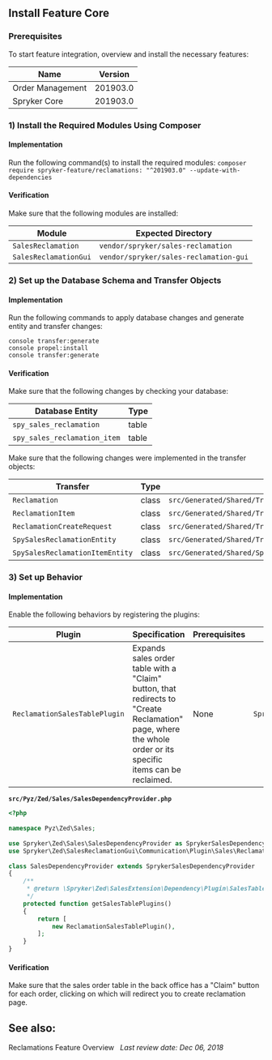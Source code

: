 ## Install Feature Core
### Prerequisites
To start feature integration, overview and install the necessary features:

| Name | Version |
| --- | --- |
| Order Management | 201903.0 |
| Spryker Core | 201903.0 |

### 1) Install the Required Modules Using Composer
#### Implementation
Run the following command(s) to install the required modules:
`composer require spryker-feature/reclamations: "^201903.0" --update-with-dependencies`

#### Verification
Make sure that the following modules are installed:

| Module |Expected Directory  |
| --- | --- |
| `SalesReclamation` | `vendor/spryker/sales-reclamation` |
| `SalesReclamationGui` | `vendor/spryker/sales-reclamation-gui` |

### 2) Set up the Database Schema and Transfer Objects
#### Implementation
Run the following commands to apply database changes and generate entity and transfer changes:
```
console transfer:generate
console propel:install
console transfer:generate
```
#### Verification
Make sure that the following changes by checking your database:

| Database Entity | Type |
| --- | --- |
| `spy_sales_reclamation` |table  |
|`spy_sales_reclamation_item`  | table |

Make sure that the following changes were implemented in the transfer objects:

|Transfer  |Type  |Path  |
| --- | --- | --- |
| `Reclamation` | class | `src/Generated/Shared/Transfer/ReclamationTransfer` |
| `ReclamationItem` | class | `src/Generated/Shared/Transfer/ReclamationItemTransfer` |
| `ReclamationCreateRequest` | class | `src/Generated/Shared/Transfer/ReclamationCreateRequestTransfer` |
| `SpySalesReclamationEntity` | class | `src/Generated/Shared/Transfer/SpySalesReclamationEntityTransfer` |
| `SpySalesReclamationItemEntity` | class | `src/Generated/Shared/SpySalesReclamationItemEntityTransfer` |

### 3) Set up Behavior
#### Implementation
Enable the following behaviors by registering the plugins:

|Plugin  |Specification  | Prerequisites |Namespace  |
| --- | --- | --- | --- |
| `ReclamationSalesTablePlugin` | Expands sales order table with a "Claim" button, that redirects to "Create Reclamation" page, where the whole order or its specific items can be reclaimed. | None | `Spryker\Zed\SalesReclamationGui\Communication\Plugin\Sales` |

**`src/Pyz/Zed/Sales/SalesDependencyProvider.php`**
```php
<?php
 
namespace Pyz\Zed\Sales;
 
use Spryker\Zed\Sales\SalesDependencyProvider as SprykerSalesDependencyProvider;
use Spryker\Zed\SalesReclamationGui\Communication\Plugin\Sales\ReclamationSalesTablePlugin;
 
class SalesDependencyProvider extends SprykerSalesDependencyProvider
{
	/**
	 * @return \Spryker\Zed\SalesExtension\Dependency\Plugin\SalesTablePluginInterface[]
	 */
	protected function getSalesTablePlugins()
	{
		return [
			new ReclamationSalesTablePlugin(),
		];
	}
}
```

#### Verification
Make sure that the sales order table in the back office has a "Claim" button for each order, clicking on which will redirect you to create reclamation page.

## See also:
Reclamations Feature Overview
 
_Last review date: Dec 06, 2018_